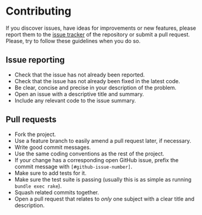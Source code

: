 # Contributing

If you discover issues, have ideas for improvements or new features,
please report them to the [issue tracker](https://github.com/MailToolbox/mail_plugger/issues) of the repository or
submit a pull request. Please, try to follow these guidelines when you
do so.

## Issue reporting

* Check that the issue has not already been reported.
* Check that the issue has not already been fixed in the latest code.
* Be clear, concise and precise in your description of the problem.
* Open an issue with a descriptive title and summary.
* Include any relevant code to the issue summary.

## Pull requests

* Fork the project.
* Use a feature branch to easily amend a pull request later, if necessary.
* Write good commit messages.
* Use the same coding conventions as the rest of the project.
* If your change has a corresponding open GitHub issue, prefix the commit message with `[#github-issue-number]`.
* Make sure to add tests for it.
* Make sure the test suite is passing (usually this is as simple as running `bundle exec rake`).
* Squash related commits together.
* Open a pull request that relates to *only* one subject with a clear title and description.